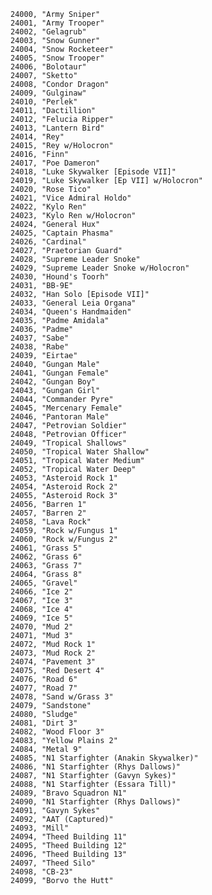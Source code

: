 ﻿```text
24000, "Army Sniper"
24001, "Army Trooper"
24002, "Gelagrub"
24003, "Snow Gunner"
24004, "Snow Rocketeer"
24005, "Snow Trooper"
24006, "Bolotaur"
24007, "Sketto"
24008, "Condor Dragon"
24009, "Gulginaw"
24010, "Perlek"
24011, "Dactillion"
24012, "Felucia Ripper"
24013, "Lantern Bird"
24014, "Rey"
24015, "Rey w/Holocron"
24016, "Finn"
24017, "Poe Dameron"
24018, "Luke Skywalker [Episode VII]"
24019, "Luke Skywalker [Ep VII] w/Holocron"
24020, "Rose Tico"
24021, "Vice Admiral Holdo"
24022, "Kylo Ren"
24023, "Kylo Ren w/Holocron"
24024, "General Hux"
24025, "Captain Phasma"
24026, "Cardinal"
24027, "Praetorian Guard"
24028, "Supreme Leader Snoke"
24029, "Supreme Leader Snoke w/Holocron"
24030, "Hound's Toorh"
24031, "BB-9E"
24032, "Han Solo [Episode VII]"
24033, "General Leia Organa"
24034, "Queen's Handmaiden"
24035, "Padme Amidala"
24036, "Padme"
24037, "Sabe"
24038, "Rabe"
24039, "Eirtae"
24040, "Gungan Male"
24041, "Gungan Female"
24042, "Gungan Boy"
24043, "Gungan Girl"
24044, "Commander Pyre"
24045, "Mercenary Female"
24046, "Pantoran Male"
24047, "Petrovian Soldier"
24048, "Petrovian Officer"
24049, "Tropical Shallows"
24050, "Tropical Water Shallow"
24051, "Tropical Water Medium"
24052, "Tropical Water Deep"
24053, "Asteroid Rock 1"
24054, "Asteroid Rock 2"
24055, "Asteroid Rock 3"
24056, "Barren 1"
24057, "Barren 2"
24058, "Lava Rock"
24059, "Rock w/Fungus 1"
24060, "Rock w/Fungus 2"
24061, "Grass 5"
24062, "Grass 6"
24063, "Grass 7"
24064, "Grass 8"
24065, "Gravel"
24066, "Ice 2"
24067, "Ice 3"
24068, "Ice 4"
24069, "Ice 5"
24070, "Mud 2"
24071, "Mud 3"
24072, "Mud Rock 1"
24073, "Mud Rock 2"
24074, "Pavement 3"
24075, "Red Desert 4"
24076, "Road 6"
24077, "Road 7"
24078, "Sand w/Grass 3"
24079, "Sandstone"
24080, "Sludge"
24081, "Dirt 3"
24082, "Wood Floor 3"
24083, "Yellow Plains 2"
24084, "Metal 9"
24085, "N1 Starfighter (Anakin Skywalker)"
24086, "N1 Starfighter (Rhys Dallows)"
24087, "N1 Starfighter (Gavyn Sykes)"
24088, "N1 Starfighter (Essara Till)"
24089, "Bravo Squadron N1"
24090, "N1 Starfighter (Rhys Dallows)"
24091, "Gavyn Sykes"
24092, "AAT (Captured)"
24093, "Mill"
24094, "Theed Building 11"
24095, "Theed Building 12"
24096, "Theed Building 13"
24097, "Theed Silo"
24098, "CB-23"
24099, "Borvo the Hutt"
```